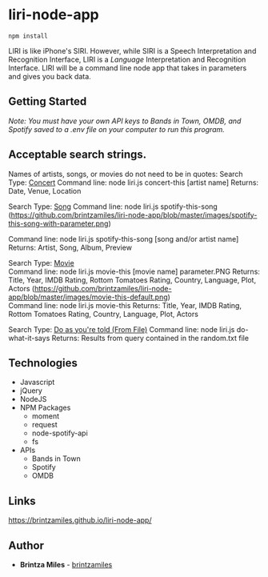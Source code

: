 # liri-node-app
``` $bash
npm install
```

LIRI is like iPhone's SIRI. However, while SIRI is a Speech Interpretation and Recognition Interface, LIRI is a _Language_ Interpretation and Recognition Interface. LIRI will be a command line node app that takes in parameters and gives you back data.

## Getting Started
*Note: You must have your own API keys to Bands in Town, OMDB, and Spotify saved to a .env file on your computer to run this program.*


## Acceptable search strings.   
Names of artists, songs, or movies do not need to be in quotes: 
Search Type:  [Concert](https://github.com/brintzamiles/liri-node-app/blob/master/images/concert-this.png) 
Command line:  node liri.js concert-this [artist name] 
Returns:   Date, Venue, Location

Search Type:  [Song](https://github.com/brintzamiles/liri-node-app/blob/master/images/spotify-this-song-default.png) 
Command line:  node liri.js spotify-this-song 
(https://github.com/brintzamiles/liri-node-app/blob/master/images/spotify-this-song-with-parameter.png)

Command line:  node liri.js spotify-this-song [song and/or artist name] 
Returns:   Artist, Song, Album, Preview

Search Type:  [Movie](https://github.com/brintzamiles/liri-node-app/blob/master/images/movie-this-with-parameter.png)  
Command line:  node liri.js movie-this [movie name] parameter.PNG
Returns:  Title, Year, IMDB Rating, Rottom Tomatoes Rating, Country, Language, Plot, Actors
(https://github.com/brintzamiles/liri-node-app/blob/master/images/movie-this-default.png)  
Command line:  node liri.js movie-this
Returns:  Title, Year, IMDB Rating, Rottom Tomatoes Rating, Country, Language, Plot, Actors


Search Type:  [Do as you're told (From File)](https://github.com/brintzamiles/liri-node-app/blob/master/images/do-what-it-says.png) 
Command line:  node liri.js do-what-it-says
Returns:  Results from query contained in the random.txt file

## Technologies

* Javascript
* jQuery
* NodeJS
* NPM Packages
    * moment
    * request
    * node-spotify-api
    * fs
* APIs
    * Bands in Town
    * Spotify
    * OMDB

## Links

 https://brintzamiles.github.io/liri-node-app/

## Author

* **Brintza Miles** - [brintzamiles](https://github.com/brintzamiles)

